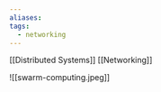 ```yaml
---
aliases: 
tags:
  - networking
---
```

[[Distributed Systems]]
[[Networking]]

![[swarm-computing.jpeg]]
